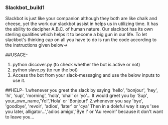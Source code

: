### Slackbot_build1

Slackbot is just like your companion although they both are like chalk and cheese, yet the work our slackbot assist in helps us in utilizing time. It has the ability to decipher A.B.C. of human nature. Our slackbot has its own sterling qualities which helps it to become a big gun in our life. To let slackbot's thinking cap on all you have to do is run the code according to the instructions given below->

##USAGE- 
1. python discover.py   (to check whether the bot is active or not)
2. python slave.py      (to run the bot)
3. Access the bot from your slack-messaging and use the below inputs to use it.

##HELP-
1.whenever you greet the slack by saying 'hello', 'bonjour', 'hey', 'hi', 'sup', 'morning', 'hola', 'ohai' or 'yo'...
  It would greet you by 'Sup', your_own_name,'Yo!','Hola' or 'Bonjour!'
2.whenever you say 'bye', 'goodbye', 'revoir', 'adios', 'later' or 'cya'
  Then in a doleful way it says 'see you later, alligator...','adios amigo','Bye !' or 'Au revoir!' because it don't want to leave    you...

